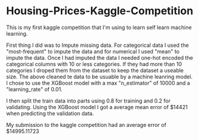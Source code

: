 # Housing-Prices-Kaggle-Competition

This is my first kaggle competition that I'm using to learn self learn machine learning.

First thing I did was to Impute missing data. For categorical data I used the "most-frequent" to impute the data and for numerical I used "mean" to impute the data.
Once I had imputed the data I needed one-hot encoded the categorical columns with 10 or less categories. If they had more than 10 categories I droped them from the dataset to keep the dataset a useable size.
The above cleaned te data to be usuable by a machine leanring model. I chose to use the XGBoost model with a max "n_estimator" of 10000 and a "learning_rate" of 0.01.

I then split the train data into parts using 0.8 for training and 0.2 for validating. Using the XGBoost model I got a average mean error of $14421 when predicting the validation data.


My submission to the kaggle competition had an average error of $14995.11723
